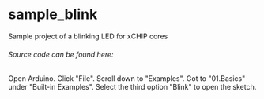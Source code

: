 # sample_blink
Sample project of a blinking LED for xCHIP cores

###### Source code can be found here:

Open Arduino. Click "File". Scroll down to "Examples". Got to "01.Basics" under "Built-in Examples". Select the third option "Blink" to open the sketch. 
